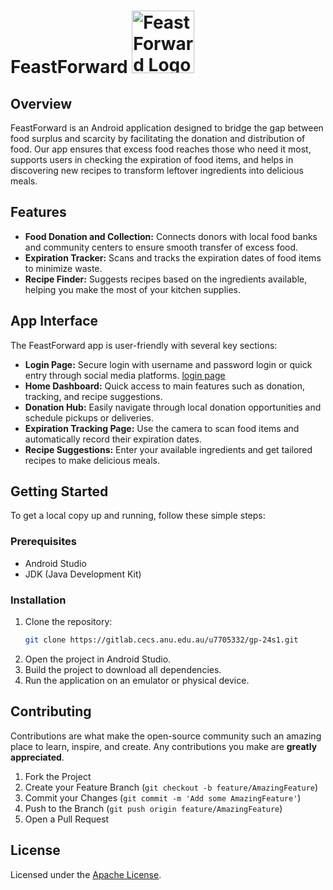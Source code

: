 # FeastForward <img src="https://example.com/feastforward_logo.png" alt="FeastForward Logo" width="100">

## Overview
FeastForward is an Android application designed to bridge the gap between food surplus and scarcity by facilitating the donation and distribution of food. Our app ensures that excess food reaches those who need it most, supports users in checking the expiration of food items, and helps in discovering new recipes to transform leftover ingredients into delicious meals.

## Features
- **Food Donation and Collection:** Connects donors with local food banks and community centers to ensure smooth transfer of excess food.
- **Expiration Tracker:** Scans and tracks the expiration dates of food items to minimize waste.
- **Recipe Finder:** Suggests recipes based on the ingredients available, helping you make the most of your kitchen supplies.

## App Interface
The FeastForward app is user-friendly with several key sections:
- **Login Page:**  Secure login with username and password login or quick entry through social media platforms.
[login page](media/login.png)
- **Home Dashboard:** Quick access to main features such as donation, tracking, and recipe suggestions.
- **Donation Hub:** Easily navigate through local donation opportunities and schedule pickups or deliveries.
- **Expiration Tracking Page:** Use the camera to scan food items and automatically record their expiration dates.
- **Recipe Suggestions:** Enter your available ingredients and get tailored recipes to make delicious meals.

## Getting Started
To get a local copy up and running, follow these simple steps:

### Prerequisites
- Android Studio
- JDK (Java Development Kit)

### Installation
1. Clone the repository:
   ```bash
   git clone https://gitlab.cecs.anu.edu.au/u7705332/gp-24s1.git
   ```
2. Open the project in Android Studio.
3. Build the project to download all dependencies.
4. Run the application on an emulator or physical device.

## Contributing
Contributions are what make the open-source community such an amazing place to learn, inspire, and create. Any contributions you make are **greatly appreciated**.

1. Fork the Project
2. Create your Feature Branch (`git checkout -b feature/AmazingFeature`)
3. Commit your Changes (`git commit -m 'Add some AmazingFeature'`)
4. Push to the Branch (`git push origin feature/AmazingFeature`)
5. Open a Pull Request

## License
Licensed under the [Apache License](LICENSE).
